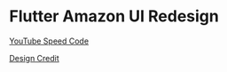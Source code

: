 # Flutter Amazon UI Redesign

[YouTube Speed Code](https://youtu.be/C5CrMtkwxcc)

[Design Credit](https://dribbble.com/shots/4111428-Amazon-Concept-Home-Page-Mobile)